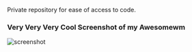 
Private repository for ease of access to code.

### Very Very Very Cool Screenshot of my Awesomewm
![screenshot](./user/(dot)config/awesome/2d_theme/screenshot.png "Woaa, Amazing!")
